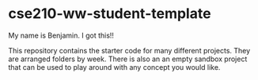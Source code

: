 # cse210-ww-student-template
My name is Benjamin. I got this!!

This repository contains the starter code for many different projects. They are arranged folders by week. There is also an an empty sandbox project that can be used to play around with any concept you would like.

